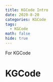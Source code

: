 ```yaml
---
title: KGCode Intro
date: 2020-8-20
categories: KGCode
tags:
  - KGCode
math: false
hide: true
---
```


For KGCode

<!-- more -->

# KGCode
